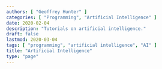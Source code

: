 ```yaml
---
authors: [ "Geoffrey Hunter" ]
categories: [ "Programming", "Artificial Intelligence" ]
date: 2020-02-04
description: "Tutorials on artificial intelligence."
draft: false
lastmod: 2020-03-04
tags: [ "programming", "artificial intelligence", "AI" ]
title: "Artificial Intelligence"
type: "page"
---
```


